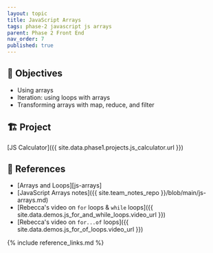 ```yaml
---
layout: topic
title: JavaScript Arrays
tags: phase-2 javascript js arrays
parent: Phase 2 Front End
nav_order: 7
published: true
---
```


## 🎯 Objectives

- Using arrays
- Iteration: using loops with arrays
- Transforming arrays with map, reduce, and filter

## 🏗️ Project

[JS Calculator]({{ site.data.phase1.projects.js_calculator.url }})

## 🔖 References

- [Arrays and Loops][js-arrays]
- [JavaScript Arrays notes]({{ site.team_notes_repo }}/blob/main/js-arrays.md)
- [Rebecca's video on `for` loops & `while` loops]({{ site.data.demos.js_for_and_while_loops.video_url }})
- [Rebecca's video on `for...of` loops]({{ site.data.demos.js_for_of_loops.video_url }})

{% include reference_links.md %}
